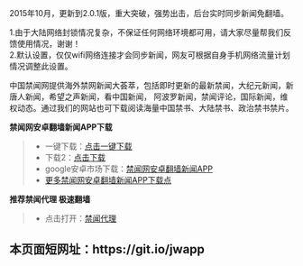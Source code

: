 2015年10月，更新到2.0.1版，重大突破，强势出击，后台实时同步新闻免翻墙。

1.由于大陆网络封锁情况复杂，不保证任何网络环境都可用，请大家尽量帮我们反馈使用情况，谢谢！<br>
2.默认设置，仅仅wifi网络连接才会同步新闻，网友可根据自身手机网络流量计划情况调整此设置。

中国禁闻网提供海外禁网新闻大荟萃，包括即时更新的最新禁闻，大纪元新闻，新唐人新闻，希望之声新闻，看中国新闻， 阿波罗新闻，禁闻评论，国际新闻，维权动态。通过我们的网站也可下载阅读海量中国禁书、大陆禁书、政治禁书禁片。

**禁闻网安卓翻墙新闻APP下载**
<blockquote>
<ul >
<li>一键下载：<a href="https://github.com/bannedbook/fanqiang/raw/master/apk/jinwen.apk" target="_blank">点击一键下载</a></li>
<li>下载2：<a href="https://storage.googleapis.com/jwnews/jinwen.apk" target="_blank">点击下载</a></li>
<li>google安卓市场下载：<a href="https://play.google.com/store/apps/details?id=org.bannedbook.app.news4dalu" target="_blank">禁闻网安卓翻墙新闻APP</a></li>
<li><a href="https://github.com/bannedbook/fanqiang/wiki#androidfq" target="_blank">更多禁闻网安卓翻墙新闻APP下载点</a></li>
</ul>
</blockquote>

**推荐禁闻代理 极速翻墙**
<blockquote>
<ul >
<li>点击打开：<a href="https://github.com/bannedbook/fanqiang/wiki" target="_blank">禁闻代理</a></li>

</ul>
</blockquote>
<h2>本页面短网址：https://git.io/jwapp </h2>